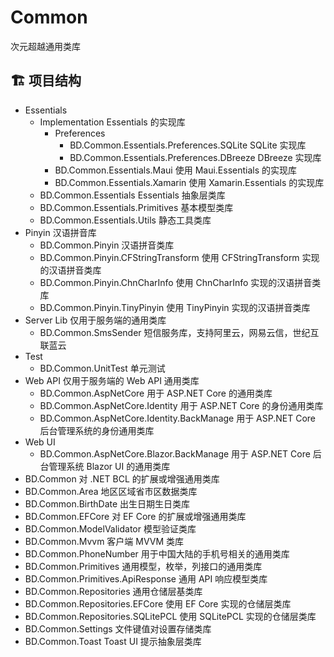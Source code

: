 # Common
次元超越通用类库

## 🏗️ 项目结构
- Essentials
	- Implementation Essentials 的实现库
		- Preferences
			- BD.Common.Essentials.Preferences.SQLite SQLite 实现库
			- BD.Common.Essentials.Preferences.DBreeze DBreeze 实现库
		- BD.Common.Essentials.Maui 使用 Maui.Essentials 的实现库
		- BD.Common.Essentials.Xamarin 使用 Xamarin.Essentials 的实现库
	- BD.Common.Essentials Essentials 抽象层类库
	- BD.Common.Essentials.Primitives 基本模型类库
	- BD.Common.Essentials.Utils 静态工具类库
- Pinyin 汉语拼音库
	- BD.Common.Pinyin 汉语拼音类库
	- BD.Common.Pinyin.CFStringTransform 使用 CFStringTransform 实现的汉语拼音类库
	- BD.Common.Pinyin.ChnCharInfo 使用 ChnCharInfo 实现的汉语拼音类库
	- BD.Common.Pinyin.TinyPinyin 使用 TinyPinyin 实现的汉语拼音类库
- Server Lib 仅用于服务端的通用类库
	- BD.Common.SmsSender 短信服务库，支持阿里云，网易云信，世纪互联蓝云
- Test
	- BD.Common.UnitTest 单元测试
- Web API 仅用于服务端的 Web API 通用类库
	- BD.Common.AspNetCore 用于 ASP.NET Core 的通用类库
	- BD.Common.AspNetCore.Identity 用于 ASP.NET Core 的身份通用类库
	- BD.Common.AspNetCore.Identity.BackManage 用于 ASP.NET Core 后台管理系统的身份通用类库
- Web UI
	- BD.Common.AspNetCore.Blazor.BackManage 用于 ASP.NET Core 后台管理系统 Blazor UI 的通用类库
- BD.Common 对 .NET BCL 的扩展或增强通用类库
- BD.Common.Area 地区区域省市区数据类库
- BD.Common.BirthDate 出生日期生日类库
- BD.Common.EFCore 对 EF Core 的扩展或增强通用类库
- BD.Common.ModelValidator 模型验证类库
- BD.Common.Mvvm 客户端 MVVM 类库
- BD.Common.PhoneNumber 用于中国大陆的手机号相关的通用类库
- BD.Common.Primitives 通用模型，枚举，列接口的通用类库
- BD.Common.Primitives.ApiResponse 通用 API 响应模型类库
- BD.Common.Repositories 通用仓储层基类库
- BD.Common.Repositories.EFCore 使用 EF Core 实现的仓储层类库
- BD.Common.Repositories.SQLitePCL 使用 SQLitePCL 实现的仓储层类库
- BD.Common.Settings 文件键值对设置存储类库
- BD.Common.Toast Toast UI 提示抽象层类库